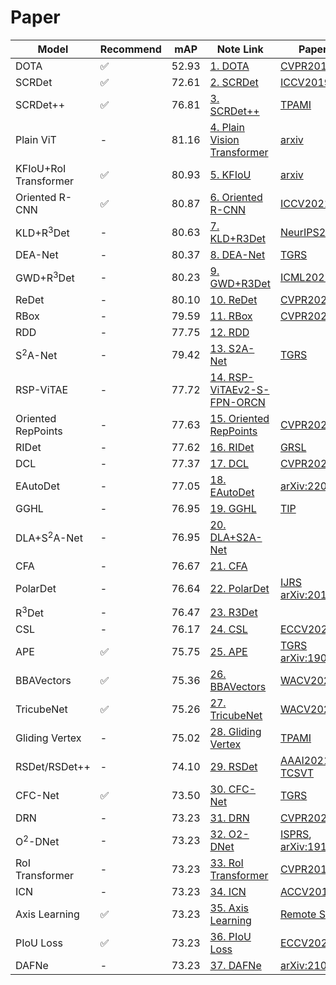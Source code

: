 # Paper

|Model|Recommend|mAP|Note Link|Paper Link|
|-----|-----|-----|-----|----|
|DOTA|:white_check_mark:|52.93|[1. DOTA](./MD/1.%20Dota.md)|[CVPR2018](http://openaccess.thecvf.com/content_cvpr_2018/html/Xia_DOTA_A_Large-Scale_CVPR_2018_paper.html) |
|SCRDet|:white_check_mark:|72.61|[2. SCRDet](./MD/2.%20SCRDet.md)|[ICCV2019](http://openaccess.thecvf.com/content_ICCV_2019/papers/Yang_SCRDet_Towards_More_Robust_Detection_for_Small_Cluttered_and_Rotated_ICCV_2019_paper.pdf)|
|SCRDet++|:white_check_mark:|76.81|[3. SCRDet++](./MD/3.%20SCRDet%2B%2B.md)|[TPAMI](https://ieeexplore.ieee.org/document/9756223)|
|Plain ViT|-|81.16|[4. Plain Vision Transformer](./MD/4.%20Plain%20ViT.md)|[arxiv](https://arxiv.org/abs/2208.03987v2)|
|KFIoU+RoI Transformer|:white_check_mark:|80.93|[5. KFIoU](./MD/5.%20KFIoU.md)|[arxiv](https://arxiv.org/abs/2201.12558v3)|
|Oriented R-CNN|:white_check_mark:|80.87|[6. Oriented R-CNN](./MD/6.%20Oriented%20R-CNN.md)|[ICCV2021](https://arxiv.org/abs/2108.05699)|
|KLD+R<sup>3</sup>Det|-|80.63|[7. KLD+R3Det](./MD/7.%20KLD%2BR3Det.md)|[NeurIPS2021](https://arxiv.org/abs/2106.01883)|
|DEA-Net|-|80.37|[8. DEA-Net](./MD/8.%20DEA-Net.md)|[TGRS](https://ieeexplore.ieee.org/document/9654160)|
|GWD+R<sup>3</sup>Det|-|80.23|[9. GWD+R3Det](./MD/9.%20GWD%2BR3Det.md)|[ICML2021](https://arxiv.org/abs/2101.11952)|
|ReDet|-|80.10|[10. ReDet](./MD/10.%20ReDet.md)|[CVPR2021](https://arxiv.org/abs/2103.07733)|
|RBox|-|79.59|[11. RBox](./MD/11.%20RBox.md)|[CVPR2022](https://arxiv.org/abs/2203.15221)|
|RDD|-|77.75|[12. RDD](./MD/12.%20RDD.md)|
|S<sup>2</sup>A-Net|-|79.42|[13. S2A-Net](./MD/13.%20S2A-Net.md)|[TGRS](https://ieeexplore.ieee.org/document/9377550)|
|RSP-ViTAE|-|77.72|[14. RSP-ViTAEv2-S-FPN-ORCN](./MD/14.%20RSP-ViTAE.md)|
|Oriented RepPoints|-|77.63|[15. Oriented RepPoints](./MD/15.%20Oriented%20RepPoints.md)|[CVPR2022](https://arxiv.org/abs/2105.11111)|
|RIDet|-|77.62|[16. RIDet](./MD/16.%20RIDet.md)|[GRSL](https://ieeexplore.ieee.org/abstract/document/9555916)|
|DCL|-|77.37|[17. DCL](./MD/17.%20DCL.md)|[CVPR2021](https://arxiv.org/abs/2011.09670)|
|EAutoDet|-|77.05|[18. EAutoDet](./MD/18.%20EAutoDet.md)|[arXiv:2203.10747](https://arxiv.org/abs/2203.10747)|
|GGHL|-|76.95|[19. GGHL](./MD/19.%20GGHL.md)|[TIP](https://ieeexplore.ieee.org/abstract/document/9709203)|
|DLA+S<sup>2</sup>A-Net|-|76.95|[20. DLA+S2A-Net](./MD/20.%20DLA%2BS2A-Net.md)|
|CFA|-|76.67|[21. CFA](./MD/21.%20CFA.md)|
|PolarDet|-|76.64|[22. PolarDet](./MD/22.%20PolarDet.md)|[IJRS](https://www.tandfonline.com/doi/epub/10.1080/01431161.2021.1931535?needAccess=true) [arXiv:2010.08720](https://arxiv.org/abs/2010.08720)|
|R<sup>3</sup>Det|-|76.47|[23. R3Det](./MD/23.%20R3Det.md)|
|CSL|-|76.17|[24. CSL](./MD/24.%20CSL.md)|[ECCV2020](http://arxiv.org/abs/2003.05597)|
|APE|:white_check_mark:|75.75|[25. APE](./MD/25.%20APE.md)|[TGRS](https://ieeexplore.ieee.org/abstract/document/9057525) [arXiv:1906.09447](https://arxiv.org/abs/1906.09447)|
|BBAVectors|:white_check_mark:|75.36|[26. BBAVectors](./MD/26.%20BBAVectors.md)|[WACV2021](https://arxiv.org/abs/2008.07043)|
|TricubeNet|:white_check_mark:|75.26|[27. TricubeNet](./MD/27.%20TricubeNet.md)|[WACV2022](https://arxiv.org/abs/2104.11435)|
|Gliding Vertex|-|75.02|[28. Gliding Vertex](./MD/28.%20Gliding%20Vertex.md)|[TPAMI](https://ieeexplore.ieee.org/document/9001201)|
|RSDet/RSDet++|-|74.10|[29. RSDet](./MD/29.%20RSDet.md)|[AAAI2021](https://ojs.aaai.org/index.php/AAAI/article/view/16347) / [TCSVT](https://arxiv.org/abs/2109.11906)|
|CFC-Net|:white_check_mark:|73.50|[30. CFC-Net](./MD/30.%20CFC-Net.md)|[TGRS](https://ieeexplore.ieee.org/document/9488629)|
|DRN|-|73.23|[31. DRN](./MD/31.%20DRN.md)|[CVPR2020](https://arxiv.org/abs/2005.09973)|
|O<sup>2</sup>-DNet|-|73.23|[32. O2-DNet](./MD/32.%20O2-DNet.md)|[ISPRS](https://www.sciencedirect.com/science/article/pii/S0924271620302690), [arXiv:1912.10694](https://arxiv.org/abs/1912.10694)|
|RoI Transformer|-|73.23|[33. RoI Transformer](./MD/33.%20RoI%20Transformer.md)|[CVPR2019](http://openaccess.thecvf.com/content_CVPR_2019/papers/Ding_Learning_RoI_Transformer_for_Oriented_Object_Detection_in_Aerial_Images_CVPR_2019_paper.pdf)|
|ICN|-|73.23|[34. ICN](./MD/34.%20ICN.md)|[ACCV2018](https://link.springer.com/chapter/10.1007/978-3-030-20893-6_10)|
|Axis Learning|:white_check_mark:|73.23|[35. Axis Learning](./MD/35.%20Axis%20Learning.md)|[Remote Sensing](https://www.mdpi.com/2072-4292/12/6/908)|
|PIoU Loss|:white_check_mark:|73.23|[36. PIoU Loss](./MD/36.%20PIoU%20Loss.md)|[ECCV2020](https://arxiv.org/abs/2007.09584)|
|DAFNe|-|73.23|[37. DAFNe](./MD/37.%20DAFNe.md)|[arXiv:2109.06148](https://arxiv.org/abs/2109.06148)|
